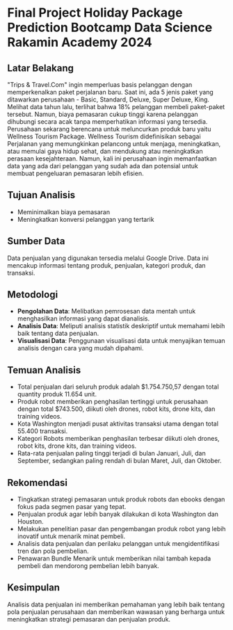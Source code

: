 # Final Project Holiday Package Prediction Bootcamp Data Science Rakamin Academy 2024

## Latar Belakang
"Trips & Travel.Com" ingin memperluas basis pelanggan dengan memperkenalkan paket perjalanan baru. Saat ini, ada 5 jenis paket yang ditawarkan perusahaan - Basic, Standard, Deluxe, Super Deluxe, King. Melihat data tahun lalu, terlihat bahwa 18% pelanggan membeli paket-paket tersebut. Namun, biaya pemasaran cukup tinggi karena pelanggan dihubungi secara acak tanpa memperhatikan informasi yang tersedia. Perusahaan sekarang berencana untuk meluncurkan produk baru yaitu Wellness Tourism Package. Wellness Tourism didefinisikan sebagai Perjalanan yang memungkinkan pelancong untuk menjaga, meningkatkan, atau memulai gaya hidup sehat, dan mendukung atau meningkatkan perasaan kesejahteraan. Namun, kali ini perusahaan ingin memanfaatkan data yang ada dari pelanggan yang sudah ada dan potensial untuk membuat pengeluaran pemasaran lebih efisien.

## Tujuan Analisis
- Meminimalkan biaya pemasaran
- Meningkatkan konversi pelanggan yang tertarik

## Sumber Data
Data penjualan yang digunakan tersedia melalui Google Drive. Data ini mencakup informasi tentang produk, penjualan, kategori produk, dan transaksi.

## Metodologi
- **Pengolahan Data**: Melibatkan pemrosesan data mentah untuk menghasilkan informasi yang dapat dianalisis.
- **Analisis Data**: Meliputi analisis statistik deskriptif untuk memahami lebih baik tentang data penjualan.
- **Visualisasi Data**: Penggunaan visualisasi data untuk menyajikan temuan analisis dengan cara yang mudah dipahami.

## Temuan Analisis
- Total penjualan dari seluruh produk adalah $1.754.750,57 dengan total quantity produk 11.654 unit.
- Produk robot memberikan penghasilan tertinggi untuk perusahaan dengan total $743.500, diikuti oleh drones, robot kits, drone kits, dan training videos.
- Kota Washington menjadi pusat aktivitas transaksi utama dengan total 55.400 transaksi.
- Kategori Robots memberikan penghasilan terbesar diikuti oleh drones, robot kits, drone kits, dan training videos.
- Rata-rata penjualan paling tinggi terjadi di bulan Januari, Juli, dan September, sedangkan paling rendah di bulan Maret, Juli, dan Oktober.

## Rekomendasi
- Tingkatkan strategi pemasaran untuk produk robots dan ebooks dengan fokus pada segmen pasar yang tepat.
- Penjualan produk agar lebih banyak dilakukan di kota Washington dan Houston.
- Melakukan penelitian pasar dan pengembangan produk robot yang lebih inovatif untuk menarik minat pembeli.
- Analisis data penjualan dan perilaku pelanggan untuk mengidentifikasi tren dan pola pembelian.
- Penawaran Bundle Menarik untuk memberikan nilai tambah kepada pembeli dan mendorong pembelian lebih banyak.

## Kesimpulan
Analisis data penjualan ini memberikan pemahaman yang lebih baik tentang pola penjualan perusahaan dan memberikan wawasan yang berharga untuk meningkatkan strategi pemasaran dan penjualan produk.
